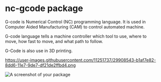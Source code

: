 # nc-gcode package

G-code is Numerical Control (NC) programming language. It is used in
Computer Aided Manufacturing (CAM) to control automated machine.

G-code language tells a machine controller which tool to use, where to move, how fast to move, and what path to follow.

 G-Code is also use in 3D printing.

https://user-images.githubusercontent.com/11251737/29908543-b1af7e82-8dd6-11e7-9de7-df21de2ffbd4.png

![A screenshot of your package](https://f.cloud.github.com/assets/69169/2290250/c35d867a-a017-11e3-86be-cd7c5bf3ff9b.gif)

